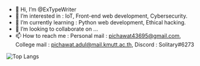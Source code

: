 - 👋 Hi, I’m @ExTypeWriter
- 👀 I’m interested in : IoT, Front-end web development, Cybersecurity.
- 🌱 I’m currently learning : Python web development, Ethical hacking.
- 💞️ I’m looking to collaborate on ...
- 📫 How to reach me : Personal mail : pichawat43695@gmail.com, College mail : pichawat.adul@mail.kmutt.ac.th, Discord : Solitary#6273

<!---
ExTypeWriter/ExTypeWriter is a ✨ special ✨ repository because its `README.md` (this file) appears on your GitHub profile.
You can click the Preview link to take a look at your changes.
--->
![Top Langs](https://github-readme-stats.vercel.app/api/top-langs/?username=ExTypeWriter&layout=compact&theme=dark#gh-dark-mode-only)

